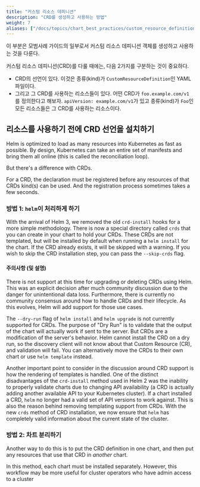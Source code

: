 ```yaml
---
title: "커스텀 리소스 데피니션"
description: "CRD를 생성하고 사용하는 방법"
weight: 7
aliases: ["/docs/topics/chart_best_practices/custom_resource_definitions/"]
---
```


이 부분은 모범사례 가이드의 일부로서 커스텀 리소스 데피니션 객체를 생성하고 사용하는 것을 다룬다.

커스텀 리소스 데피니션(CRD)를 다룰 때에는, 다음 2가지를 구분하는 것이 중요하다.

- CRD의 선언이 있다. 이것은 종류(kind)가 `CustomResourceDefinition`인 YAML 파일이다.
- 그리고 그 CRD를 사용하는 리소스들이 있다. 어떤 CRD가 `foo.example.com/v1`를 정의한다고 해보자.
  `apiVersion: example.com/v1`가 있고 종류(kind)가 `Foo`인 모든 리소스들은 그 CRD를 사용하는 리소스이다.

## 리소스를 사용하기 전에 CRD 선언을 설치하기

Helm is optimized to load as many resources into Kubernetes as fast as possible.
By design, Kubernetes can take an entire set of manifests and bring them all
online (this is called the reconciliation loop).

But there's a difference with CRDs.

For a CRD, the declaration must be registered before any resources of that CRDs
kind(s) can be used. And the registration process sometimes takes a few seconds.

### 방법 1: `helm`이 처리하게 하기

With the arrival of Helm 3, we removed the old `crd-install` hooks for a more
simple methodology. There is now a special directory called `crds` that you can
create in your chart to hold your CRDs. These CRDs are not templated, but will
be installed by default when running a `helm install` for the chart. If the CRD
already exists, it will be skipped with a warning. If you wish to skip the CRD
installation step, you can pass the `--skip-crds` flag.

#### 주의사항 (및 설명)

There is not support at this time for upgrading or deleting CRDs using Helm.
This was an explicit decision after much community discussion due to the danger
for unintentional data loss. Furthermore, there is currently no community
consensus around how to handle CRDs and their lifecycle. As this evolves, Helm
will add support for those use cases.

The `--dry-run` flag of `helm install` and `helm upgrade` is not currently
supported for CRDs. The purpose of "Dry Run" is to validate that the output of
the chart will actually work if sent to the server. But CRDs are a modification
of the server's behavior. Helm cannot install the CRD on a dry run, so the
discovery client will not know about that Custom Resource (CR), and validation
will fail. You can alternatively move the CRDs to their own chart or use
`helm template` instead.

Another important point to consider in the discussion around CRD support is how
the rendering of templates is handled. One of the distinct disadvantages of the
`crd-install` method used in Helm 2 was the inability to properly validate
charts due to changing API availability (a CRD is actually adding another
available API to your Kubernetes cluster). If a chart installed a CRD, `helm` no
longer had a valid set of API versions to work against. This is also the reason
behind removing templating support from CRDs. With the new `crds` method of CRD
installation, we now ensure that `helm` has completely valid information about
the current state of the cluster.

### 방법 2: 차트 분리하기

Another way to do this is to put the CRD definition in one chart, and then put
any resources that use that CRD in _another_ chart.

In this method, each chart must be installed separately. However, this workflow
may be more useful for cluster operators who have admin access to a cluster
